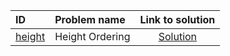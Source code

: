 | ID | Problem name | Link to solution |
|:---|:---|:---:|
| [height](https://open.kattis.com/problems/height) | Height Ordering | [Solution](https://github.com/versenyi98/kattis-solutions/tree/main/solutions/height)|
